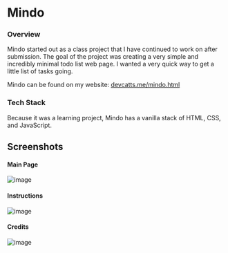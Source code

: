 # Mindo
### Overview
Mindo started out as a class project that I have continued to work on after submission. The goal of the project was creating a very simple and incredibly minimal todo list web page. I wanted a very quick way to get a little list of tasks going.

Mindo can be found on my website: [devcatts.me/mindo.html](http://devcatts.me/mindo.html)

### Tech Stack
Because it was a learning project, Mindo has a vanilla stack of HTML, CSS, and JavaScript. 

## Screenshots
#### Main Page
![image](https://user-images.githubusercontent.com/11430259/167306004-83e3d470-4f6c-4edf-b54f-004ee4a0a822.png)
#### Instructions
![image](https://user-images.githubusercontent.com/11430259/167306162-6641785d-be17-48e8-8932-a0ac0d4e4040.png)
#### Credits
![image](https://user-images.githubusercontent.com/11430259/167306207-0fb7b09e-4d17-45ca-bdf5-f220aa0053af.png)
